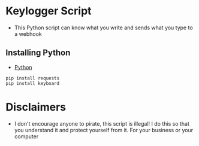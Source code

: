 # Keylogger Script
- This Python script can know what you write and sends what you type to a webhook

## Installing Python

- [Python](https://www.python.org/)

```
pip install requests
pip install keyboard
```

# Disclaimers

- I don't encourage anyone to pirate, this script is illegal! I do this so that you understand it and protect yourself from it. For your business or your computer